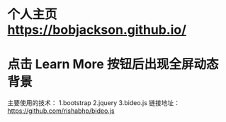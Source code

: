# 个人主页  https://bobjackson.github.io/
# 点击 Learn More 按钮后出现全屏动态背景
主要使用的技术：
1.bootstrap
2.jquery
3.bideo.js 链接地址：https://github.com/rishabhp/bideo.js

